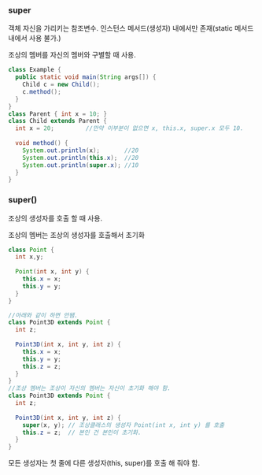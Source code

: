 ### super

객체 자신을 가리키는 참조변수. 인스턴스 메서드(생성자) 내에서만 존재(static 메서드 내에서 사용 불가.)

조상의 멤버를 자신의 멤버와 구별할 때 사용.

```java
class Example {
  public static void main(String args[]) {
    Child c = new Child();
    c.method();
  }
}
class Parent { int x = 10; }
class Child extends Parent {
  int x = 20;         //만약 이부분이 없으면 x, this.x, super.x 모두 10.
  
  void method() {
    System.out.println(x);       //20
    System.out.println(this.x);  //20
    System.out.println(super.x); //10
  }
}
```





### super()

조상의 생성자를 호출 할 때 사용.

조상의 멤버는 조상의 생성자를 호출해서 초기화

```java
class Point {
  int x,y;
 
  Point(int x, int y) {
    this.x = x;
    this.y = y;
  }
}

//아래와 같이 하면 안됌.
class Point3D extends Point {
  int z;
  
  Point3D(int x, int y, int z) {
    this.x = x;
    this.y = y;
    this.z = z;
  }
}
//조상 멤버는 조상이 자신의 멤버는 자신이 초기화 해야 함.
class Point3D extends Point {
  int z;
  
  Point3D(int x, int y, int z) {
    super(x, y); // 조상클래스의 생성자 Point(int x, int y) 를 호출
    this.z = z;  // 본인 건 본인이 초기화.
  }
}
```



모든 생성자는 첫 줄에 다른 생성자(this, super)를 호출 해 줘야 함.